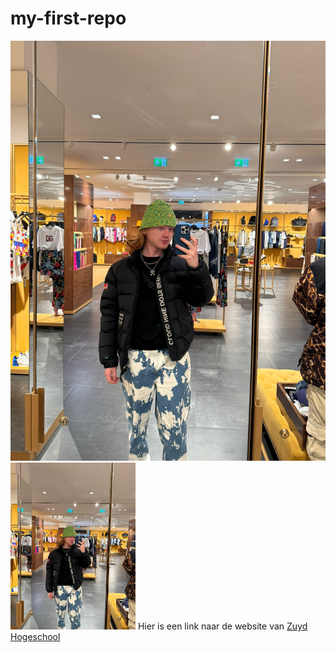 # my-first-repo
![Robin](robin.jpeg)
<img src="robin.jpeg" alt="Robin" width="200"> 
Hier is een link naar de website van [Zuyd Hogeschool](https://www.zuyd.nl/)
